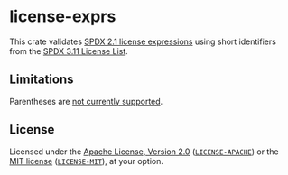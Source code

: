 # license-exprs

This crate validates [SPDX 2.1 license expressions][SPDX-license-expressions] using short identifiers from the [SPDX 3.11 License List][SPDX-license-list].

## Limitations

Parentheses are [not currently supported][parens].

## License

Licensed under the [Apache License, Version 2.0][Apache-2.0] ([`LICENSE-APACHE`](LICENSE-APACHE)) or the [MIT license][MIT] ([`LICENSE-MIT`](LICENSE-MIT)), at your option.

[Apache-2.0]: https://www.apache.org/licenses/LICENSE-2.0
[MIT]: https://opensource.org/licenses/MIT
[parens]: https://github.com/rust-lang-nursery/license-exprs/issues/3
[SPDX-license-expressions]: https://spdx.github.io/spdx-spec/v2-draft/SPDX-license-expressions/
[SPDX-license-list]: https://github.com/spdx/license-list-data/tree/v3.11
